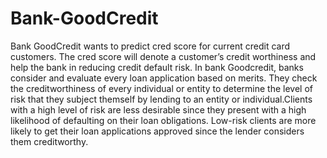 # Bank-GoodCredit
Bank GoodCredit wants to predict cred score for current credit card customers. The cred score will denote a customer’s credit worthiness and help the bank in reducing credit default risk.
In bank Goodcredit, banks consider and evaluate every loan application based on merits. They check the creditworthiness of every individual or entity to determine the level of risk that they subject themself by lending to an entity or individual.Clients with a high level of risk are less desirable since they present with a high likelihood of defaulting on their loan obligations. Low-risk clients are more likely to get their loan applications approved since the lender considers them creditworthy.
